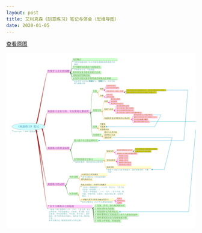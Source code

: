 ```yaml
---
layout: post
title: 艾利克森《刻意练习》笔记与体会（思维导图）
date: 2020-01-05
---
```


[查看原图](/figures/p69043755.jpg)

![](/figures/p69043755.jpg)
